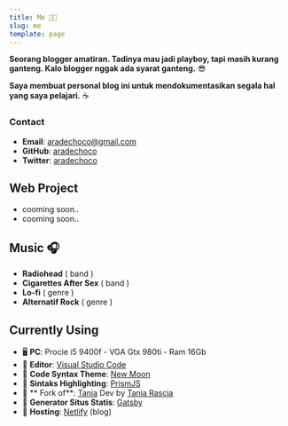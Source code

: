 ```yaml
---
title: Me 👨‍💻
slug: me
template: page
---
```


**Seorang blogger amatiran. Tadinya mau jadi playboy, tapi masih kurang ganteng. Kalo blogger nggak ada syarat ganteng.** 😎 

**Saya membuat personal blog ini untuk mendokumentasikan segala hal yang saya pelajari.** ☕


### Contact

- **Email**: [aradechoco@gmail.com](mailto:aradechoco@gmail.com) 
- **GitHub**: [aradechoco](https://github.com/aradechoco)
- **Twitter**: [aradechoco](https://twitter.com/aradechoco)


## Web Project

- cooming soon..
- cooming soon..

## Music 🎧

- **Radiohead**  ( band )
- **Cigarettes After Sex** ( band )
- **Lo-fi** ( genre )
- **Alternatif Rock** ( genre )


## Currently Using

-  🖥 **PC**:  Procie i5 9400f - VGA Gtx 980ti - Ram 16Gb 
-  🔗 **Editor**:  [Visual Studio Code](https://code.visualstudio.com/)
-  🔗 **Code Syntax Theme**:  [New Moon](https://taniarascia.github.io/new-moon)
-  🔗 **Sintaks Highlighting**:  [PrismJS](http://prismjs.com/)
-  🔗 ** Fork of**:  [Tania](https://github.com/taniarascia/taniarascia.com) Dev by [Tania Rascia](https://www.taniarascia.com/) 
-  🔗 **Generator Situs Statis**:  [Gatsby](https://gatsbyjs.org)
-  🔗 **Hosting**:  [Netlify](https://netlify.com) (blog)

